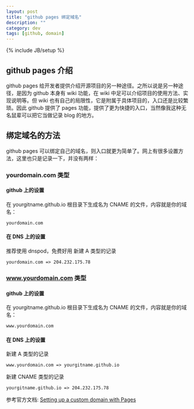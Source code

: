```yaml
---
layout: post
title: "github pages 绑定域名"
description: ""
category: dev
tags: [github, domain]
---
```

{% include JB/setup %}

## github pages 介绍
github pages 给开发者提供介绍开源项目的另一种途径。之所以说是另一种途径，是因为 github 本身有 wiki 功能，在 wiki 中足可以介绍项目的使用方法、实现说明等。但 wiki 也有自己的局限性，它是附属于具体项目的，入口还是比较繁琐。因此 github 提供了 pages 功能，提供了更为快捷的入口，当然像我这种无名鼠辈可以把它当做记录 blog 的地方。

## 绑定域名的方法
github pages 可以绑定自己的域名，则入口就更为简单了。网上有很多设置方法，这里也只是记录一下，并没有两样：

### yourdomain.com 类型

#### github 上的设置
在 yourgitname.github.io 根目录下生成名为 CNAME 的文件，内容就是你的域名：

    yourdomain.com

#### 在 DNS 上的设置
推荐使用 dnspod，免费好用
新建 A 类型的记录

    yourdomain.com => 204.232.175.78

### www.yourdomain.com 类型

#### github 上的设置
在 yourgitname.github.io 根目录下生成名为 CNAME 的文件，内容就是你的域名：

    www.yourdomain.com

#### 在 DNS 上的设置
新建 A 类型的记录

    www.yourdomain.com => yourgitname.github.io
    
新建 CNAME 类型的记录

    yourgitname.github.io => 204.232.175.78
    
参考官方文档: [Setting up a custom domain with Pages
](https://help.github.com/articles/setting-up-a-custom-domain-with-pages)

